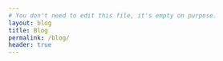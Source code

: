 ```yaml
---
# You don't need to edit this file, it's empty on purpose.
layout: blog
title: Blog
permalink: /blog/
header: true
---
```

